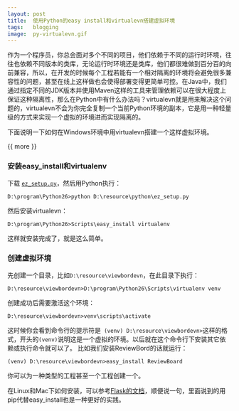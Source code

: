 ```yaml
---
layout: post
title:  使用Python的easy install和virtualevn搭建虚拟环境
tags:   blogging
image:  py-virtualevn.gif
---
```


作为一个程序员，你总会面对多个不同的项目，他们依赖于不同的运行时环境，往往也依赖不同版本的类库，无论运行时环境还是类库，他们都很难做到百分百的向前兼容，所以，在开发的时候每个工程若能有一个相对隔离的环境将会避免很多兼容性的问题，甚至在线上这样做也会使得部署变得更简单可控。在Java中，我们通过指定不同的JDK版本并使用Maven这样的工具来管理依赖可以在很大程度上保证这种隔离性，那么在Python中有什么办法吗？virtualevn就是用来解决这个问题的，virtualevn不会为你完全复制一个当前Python环境的副本，它是用一种轻量级的方式来实现一个虚拟的环境进而实现隔离的。

下面说明一下如何在Windows环境中用virtualevn搭建一个这样虚拟环境。

{{ more }}

### 安装easy_install和virtualenv

下载 [`ez_setup.py`](http://peak.telecommunity.com/dist/ez_setup.py)，然后用Python执行：

```
D:\program\Python26>python D:\resource\python\ez_setup.py
```

然后安装virtualevn：

```
D:\program\Python26>Scripts\easy_install virtualenv
```

这样就安装完成了，就是这么简单。

### 创建虚拟环境

先创建一个目录，比如`D:\resource\viewbordevn`，在此目录下执行：

```
D:\resource\viewbordevn>D:\program\Python26\Scripts\virtualenv venv
```

创建成功后需要激活这个环境：

```
D:\resource\viewbordevn>venv\scripts\activate
```

这时候你会看到命令行的提示符是` (venv) D:\resource\viewbordevn>`这样的格式，开头的`(venv)`说明这是一个虚拟的环境。以后就在这个命令行下安装其它依赖或执行命令就可以了。
比如我们安装ReviewBord的话就运行：

```
(venv) D:\resource\viewbordevn>easy_install ReviewBoard
```

你可以为一种类型的工程甚至一个工程创建一个。

在Linux和Mac下如何安装，可以参考[Flask的文档](http://flask.pocoo.org/docs/0.10/installation/#virtualenv)，顺便说一句，里面说到的用pip代替easy_install也是一种更好的实践。
